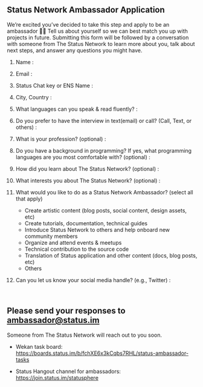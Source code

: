 ## Status Network Ambassador Application

We’re excited you’ve decided to take this step and apply to be an ambassador  🙌🏻 Tell us about yourself so we can best match you up with projects in future. Submitting this form will be followed by a conversation with someone from The Status Network to learn more about you, talk about next steps, and answer any questions you might have.

1. Name : 

2. Email : 

3. Status Chat key or ENS Name : 

4. City, Country : 

5. What languages can you speak & read fluently? : 

6. Do you prefer to have the interview in text(email) or call? (Call, Text, or others) : 

7. What is your profession? (optional) : 

8. Do you have a background in programming? If yes, what programming languages are you most comfortable with? (optional) : 

9. How did you learn about The Status Network? (optional) : 

10. What interests you about The Status Network? (optional) : 

11. What would you like to do as a Status Network Ambassador? (select all that apply)
    - Create artistic content (blog posts, social content, design assets, etc)
    - Create tutorials, documentation, technical guides
    - Introduce Status Network to others and help onboard new community members
    - Organize and attend events & meetups
    - Technical contribution to the source code
    - Translation of Status application and other content (docs, blog posts, etc)
    - Others
    
12. Can you let us know your social media handle? (e.g., Twitter) : 

<br/>

## Please send your responses to ambassador@status.im

Someone from The Status Network will reach out to you soon.

- Wekan task board: https://boards.status.im/b/fchXE6x3kCqbs7RHL/status-ambassador-tasks

- Status Hangout channel for ambassadors: https://join.status.im/statusphere


